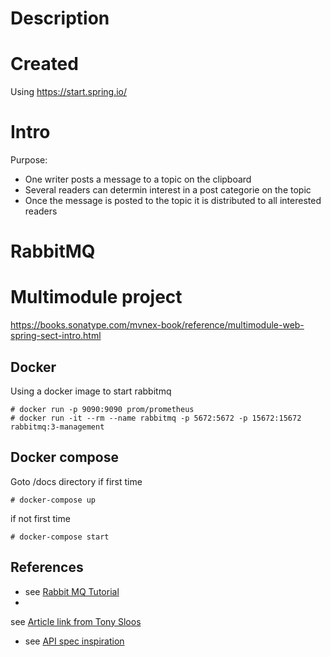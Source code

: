 # Description

# Created

Using https://start.spring.io/

# Intro

Purpose:

- One writer posts a message to a topic on the clipboard
- Several readers can determin interest in a post categorie on the topic
- Once the message is posted to the topic it is distributed to all interested readers

# RabbitMQ

# Multimodule project

https://books.sonatype.com/mvnex-book/reference/multimodule-web-spring-sect-intro.html

## Docker

Using a docker image to start rabbitmq

```shell
# docker run -p 9090:9090 prom/prometheus
# docker run -it --rm --name rabbitmq -p 5672:5672 -p 15672:15672 rabbitmq:3-management
```

## Docker compose

Goto <root>/docs directory if first time

```shell
# docker-compose up
```

if not first time

```shell
# docker-compose start
```

## References

- see [Rabbit MQ Tutorial](https://www.rabbitmq.com/tutorials/tutorial-three-java.html)
-
see [Article link from Tony Sloos](http://itsystemengineer.blogspot.com/2018/02/java-ee-7-startup-singleton-rabbitmq.html)
- see [API spec inspiration](https://cloud.google.com/pubsub?hl=nl)
